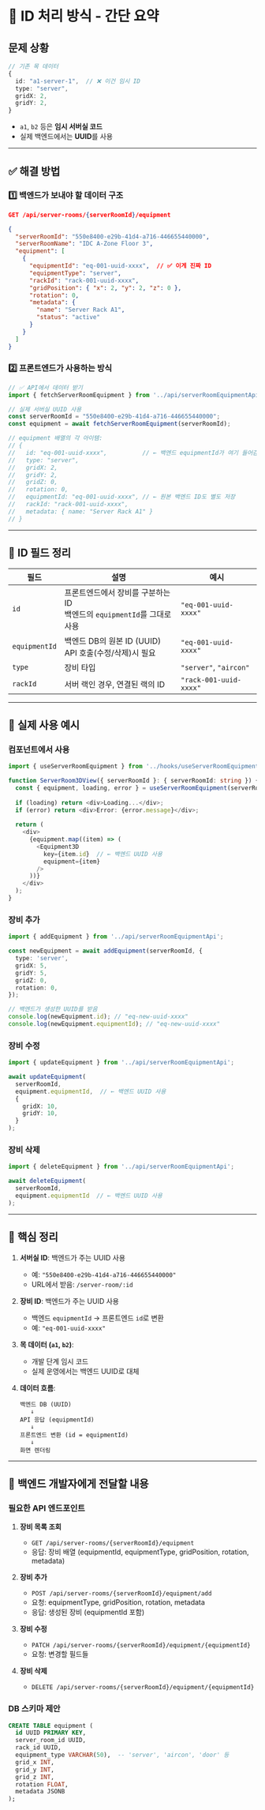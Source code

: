 # 🔑 ID 처리 방식 - 간단 요약

## 문제 상황
```typescript
// 기존 목 데이터
{
  id: "a1-server-1",  // ❌ 이건 임시 ID
  type: "server",
  gridX: 2,
  gridY: 2,
}
```
- `a1`, `b2` 등은 **임시 서버실 코드**
- 실제 백엔드에서는 **UUID**를 사용

---

## ✅ 해결 방법

### 1️⃣ 백엔드가 보내야 할 데이터 구조

```json
GET /api/server-rooms/{serverRoomId}/equipment

{
  "serverRoomId": "550e8400-e29b-41d4-a716-446655440000",
  "serverRoomName": "IDC A-Zone Floor 3",
  "equipment": [
    {
      "equipmentId": "eq-001-uuid-xxxx",  // ✅ 이게 진짜 ID
      "equipmentType": "server",
      "rackId": "rack-001-uuid-xxxx",
      "gridPosition": { "x": 2, "y": 2, "z": 0 },
      "rotation": 0,
      "metadata": {
        "name": "Server Rack A1",
        "status": "active"
      }
    }
  ]
}
```

### 2️⃣ 프론트엔드가 사용하는 방식

```typescript
// ✅ API에서 데이터 받기
import { fetchServerRoomEquipment } from '../api/serverRoomEquipmentApi';

// 실제 서버실 UUID 사용
const serverRoomId = "550e8400-e29b-41d4-a716-446655440000";
const equipment = await fetchServerRoomEquipment(serverRoomId);

// equipment 배열의 각 아이템:
// {
//   id: "eq-001-uuid-xxxx",          // ← 백엔드 equipmentId가 여기 들어감
//   type: "server",
//   gridX: 2,
//   gridY: 2,
//   gridZ: 0,
//   rotation: 0,
//   equipmentId: "eq-001-uuid-xxxx", // ← 원본 백엔드 ID도 별도 저장
//   rackId: "rack-001-uuid-xxxx",
//   metadata: { name: "Server Rack A1" }
// }
```

---

## 🔄 ID 필드 정리

| 필드 | 설명 | 예시 |
|------|------|------|
| `id` | 프론트엔드에서 장비를 구분하는 ID<br/>백엔드의 `equipmentId`를 그대로 사용 | `"eq-001-uuid-xxxx"` |
| `equipmentId` | 백엔드 DB의 원본 ID (UUID)<br/>API 호출(수정/삭제)시 필요 | `"eq-001-uuid-xxxx"` |
| `type` | 장비 타입 | `"server"`, `"aircon"` |
| `rackId` | 서버 랙인 경우, 연결된 랙의 ID | `"rack-001-uuid-xxxx"` |

---

## 📝 실제 사용 예시

### 컴포넌트에서 사용
```typescript
import { useServerRoomEquipment } from '../hooks/useServerRoomEquipment';

function ServerRoom3DView({ serverRoomId }: { serverRoomId: string }) {
  const { equipment, loading, error } = useServerRoomEquipment(serverRoomId);
  
  if (loading) return <div>Loading...</div>;
  if (error) return <div>Error: {error.message}</div>;
  
  return (
    <div>
      {equipment.map((item) => (
        <Equipment3D
          key={item.id}  // ← 백엔드 UUID 사용
          equipment={item}
        />
      ))}
    </div>
  );
}
```

### 장비 추가
```typescript
import { addEquipment } from '../api/serverRoomEquipmentApi';

const newEquipment = await addEquipment(serverRoomId, {
  type: 'server',
  gridX: 5,
  gridY: 5,
  gridZ: 0,
  rotation: 0,
});

// 백엔드가 생성한 UUID를 받음
console.log(newEquipment.id); // "eq-new-uuid-xxxx"
console.log(newEquipment.equipmentId); // "eq-new-uuid-xxxx"
```

### 장비 수정
```typescript
import { updateEquipment } from '../api/serverRoomEquipmentApi';

await updateEquipment(
  serverRoomId,
  equipment.equipmentId,  // ← 백엔드 UUID 사용
  {
    gridX: 10,
    gridY: 10,
  }
);
```

### 장비 삭제
```typescript
import { deleteEquipment } from '../api/serverRoomEquipmentApi';

await deleteEquipment(
  serverRoomId,
  equipment.equipmentId  // ← 백엔드 UUID 사용
);
```

---

## 🎯 핵심 정리

1. **서버실 ID**: 백엔드가 주는 UUID 사용
   - 예: `"550e8400-e29b-41d4-a716-446655440000"`
   - URL에서 받음: `/server-room/:id`

2. **장비 ID**: 백엔드가 주는 UUID 사용
   - 백엔드 `equipmentId` → 프론트엔드 `id`로 변환
   - 예: `"eq-001-uuid-xxxx"`

3. **목 데이터 (`a1`, `b2`)**: 
   - 개발 단계 임시 코드
   - 실제 운영에서는 백엔드 UUID로 대체

4. **데이터 흐름**:
   ```
   백엔드 DB (UUID)
      ↓
   API 응답 (equipmentId)
      ↓
   프론트엔드 변환 (id = equipmentId)
      ↓
   화면 렌더링
   ```

---

## 🚀 백엔드 개발자에게 전달할 내용

### 필요한 API 엔드포인트

1. **장비 목록 조회**
   - `GET /api/server-rooms/{serverRoomId}/equipment`
   - 응답: 장비 배열 (equipmentId, equipmentType, gridPosition, rotation, metadata)

2. **장비 추가**
   - `POST /api/server-rooms/{serverRoomId}/equipment/add`
   - 요청: equipmentType, gridPosition, rotation, metadata
   - 응답: 생성된 장비 (equipmentId 포함)

3. **장비 수정**
   - `PATCH /api/server-rooms/{serverRoomId}/equipment/{equipmentId}`
   - 요청: 변경할 필드들

4. **장비 삭제**
   - `DELETE /api/server-rooms/{serverRoomId}/equipment/{equipmentId}`

### DB 스키마 제안
```sql
CREATE TABLE equipment (
  id UUID PRIMARY KEY,
  server_room_id UUID,
  rack_id UUID,
  equipment_type VARCHAR(50),  -- 'server', 'aircon', 'door' 등
  grid_x INT,
  grid_y INT,
  grid_z INT,
  rotation FLOAT,
  metadata JSONB
);
```
